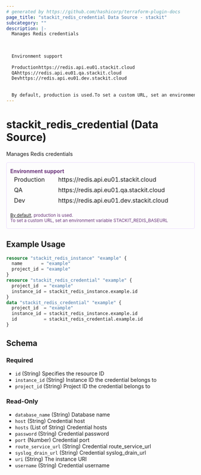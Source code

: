 ```yaml
---
# generated by https://github.com/hashicorp/terraform-plugin-docs
page_title: "stackit_redis_credential Data Source - stackit"
subcategory: ""
description: |-
  Manages Redis credentials
  
  
  
  Environment support
  
  Productionhttps://redis.api.eu01.stackit.cloud
  QAhttps://redis.api.eu01.qa.stackit.cloud
  Devhttps://redis.api.eu01.dev.stackit.cloud
  
  
  By default, production is used.To set a custom URL, set an environment variable STACKITREDISBASEURL
---
```


# stackit_redis_credential (Data Source)

Manages Redis credentials
<div class="warning" style='color: #69337A; border: solid #E9D8FD 1px; border-radius: 4px; padding-left:0.7em;margin-top:5px;'>
<span>
<p style='margin-top:1em;'>
<b>Environment support</b>
<table style='border-collapse: separate; margin:0;'>
<tr><td style='width: 100px'>Production</td><td>https://redis.api.eu01.stackit.cloud<td></tr>
<tr><td>QA</td><td>https://redis.api.eu01.qa.stackit.cloud<td></tr>
<tr><td>Dev</td><td>https://redis.api.eu01.dev.stackit.cloud<td></tr>
</table>
<br />
<small><a href="https://registry.terraform.io/providers/SchwarzIT/stackit/latest/docs#environment">By default</a>, production is used.<br />To set a custom URL, set an environment variable STACKIT_REDIS_BASEURL</small>
</p>
</span>
</div>

## Example Usage

```terraform
resource "stackit_redis_instance" "example" {
  name       = "example"
  project_id = "example"
}
resource "stackit_redis_credential" "example" {
  project_id  = "example"
  instance_id = stackit_redis_instance.example.id
}
data "stackit_redis_credential" "example" {
  project_id  = "example"
  instance_id = stackit_redis_instance.example.id
  id          = stackit_redis_credential.example.id
}
```

<!-- schema generated by tfplugindocs -->
## Schema

### Required

- `id` (String) Specifies the resource ID
- `instance_id` (String) Instance ID the credential belongs to
- `project_id` (String) Project ID the credential belongs to

### Read-Only

- `database_name` (String) Database name
- `host` (String) Credential host
- `hosts` (List of String) Credential hosts
- `password` (String) Credential password
- `port` (Number) Credential port
- `route_service_url` (String) Credential route_service_url
- `syslog_drain_url` (String) Credential syslog_drain_url
- `uri` (String) The instance URI
- `username` (String) Credential username


